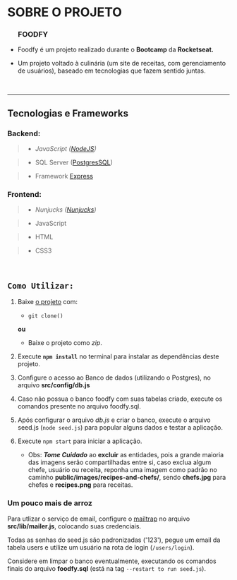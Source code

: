 # SOBRE O PROJETO

<body>
    <ul>
        <h3>FOODFY</h3>
        <li> 
        <p>Foodfy é um projeto realizado durante o <strong>Bootcamp</strong> da <strong>Rocketseat.</strong></p>
        </li>
        <li>
        <p>Um projeto voltado à culinária (um site de receitas, com gerenciamento de usuários), baseado em tecnologias que fazem sentido juntas.</p>
        </li>
    </ul>
</body>
<br>

------
## Tecnologias e Frameworks

### **Backend:** 
>* *JavaScript ([NodeJS])*

>* SQL Server ([PostgresSQL])

>* Framework [Express]

### **Frontend:** 
>* *Nunjucks ([Nunjucks])*

>* JavaScript

>* HTML

>* CSS3

<br>

## `Como Utilizar:`

1. Baixe [o projeto] com:
    * `git clone()`

    **ou**
    
    * Baixe o projeto como _zip_.

2. Execute **`npm install`** no terminal para instalar as dependências deste projeto.

3. Configure o acesso ao Banco de dados (utilizando o Postgres), no arquivo __src/config/db.js__

4. Caso não possua o banco foodfy com suas tabelas criado, execute os comandos presente no arquivo foodfy.sql.

5. Após configurar o arquivo _db.js_ e criar o banco, execute o arquivo seed.js (`node seed.js`) para popular alguns dados e testar a aplicação.

6. Execute `npm start` para iniciar a aplicação.
    * Obs: ***Tome Cuidado*** ao __excluir__ as entidades, pois a grande maioria das imagens serão compartilhadas entre si, caso exclua algum chefe, usuário ou receita, reponha uma imagem como padrão no caminho 
    **public/images/recipes-and-chefs/**, sendo __chefs.jpg__ para chefes e __recipes.png__ para receitas.

### Um pouco mais de arroz

Para utlizar o serviço de email, configure o [mailtrap] no arquivo **src/lib/mailer.js**, colocando suas credenciais.

Todas as senhas do seed.js são padronizadas ('123'), pegue um email da tabela users e utilize um usuário na rota de login (`/users/login`).

Considere em limpar o banco eventualmente, executando os comandos finais do arquivo **foodfy.sql** (está na tag `--restart to run seed.js`).

<!-- links -->

[Express]:https://expressjs.com/
[NodeJS]:https://nodejs.org/en/
[PostgresSQL]:https://www.postgresql.org/
[Nunjucks]:https://mozilla.github.io/nunjucks/
[o projeto]:#
[mailtrap]:https://mailtrap.io/